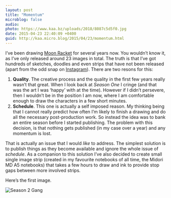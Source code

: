 ```yaml
---
layout: post
title: "Momentum"
microblog: false
audio: 
photo: https://www.kaa.bz/uploads/2018/8087c5d5f0.jpg
date: 2015-04-23 22:40:09 +0400
guid: http://kaa.micro.blog/2015/04/23/momentum.html
---
```

<p>I&rsquo;ve been drawing <a href="http://moonracket.com">Moon Racket</a> for several years now. You wouldn&rsquo;t know it, as I&rsquo;ve only released around 23 images in total. The truth is that I&rsquo;ve got hundreds of sketches, doodles and even strips that have not been released (apart from the odd snap on <a href="http://instagram.com/khaledaboualfa">Instagram</a>). There are two resons for this:</p>

<ol><li><strong>Quality</strong>. The creative process and the quality in the first few years really wasn&rsquo;t that great. When I look back at <em>Season One</em> I cringe (and that was the art I was &lsquo;happy&rsquo; with at the time). However if I didn&rsquo;t persevere, then I wouldn&rsquo;t be in the position I am now, where I am comfortable enough to draw the characters in a few short minutes.</li>
<li><strong>Schedule</strong>. This one is actually a self imposed reason. My thinking being that I cannot really predict how often I&rsquo;m likely to finish a drawing and do all the necessary post-production work. So instead the idea was to bank an entire season before I started publishing. The problem with this decision, is that nothing gets published (in my case over a year) and any momentum is lost.</li>
</ol><p>That is actually an issue that I would <em>like</em> to address. The simplest solution is to publish things as they become available and ignore the whole issue of <em>schedule</em>. As a companion to this solution I&rsquo;ve also decided to create small single image strip (created in my favourite notebooks of all time, the Midori MD A5 notebooks) that takes a few hours to draw and ink to provide stop gaps between more involved strips.</p>

<p>Here&rsquo;s the first image.</p>

<p><img src="https://www.kaa.bz/uploads/2018/8087c5d5f0.jpg" alt="Season 2 Gang" /></p>
